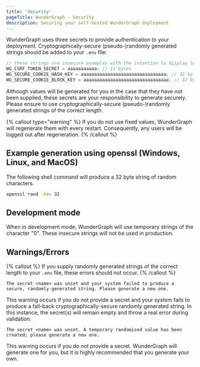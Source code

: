 ```yaml
---
title: 'Security'
pageTitle: WunderGraph - Security
description: Securing your self-hosted WunderGraph deployment
---
```


WunderGraph uses three secrets to provide authentication to your deployment.
Cryptographically-secure (pseudo-)randomly generated strings should be added to your `.env` file:

```js
// these strings are insecure examples with the intention to display length
WG_CSRF_TOKEN_SECRET = aaaaaaaaaaa; // 11 bytes
WG_SECURE_COOKIE_HASH_KEY = aaaaaaaaaaaaaaaaaaaaaaaaaaaaaaaa; // 32 bytes
WG_SECURE_COOKIE_BLOCK_KEY = aaaaaaaaaaaaaaaaaaaaaaaaaaaaaaaa; // 32 bytes
```

Although values will be generated for you in the case that they have not been supplied, these secrets are your
responsibility to generate securely.
Please ensure to use cryptographically-secure (pseudo-)randomly generated strings of the correct length.

{% callout type="warning" %}
If you do not use fixed values, WunderGraph will regenerate them with every restart.
Consequently, any users will be logged out after regeneration.
{% /callout %}

## Example generation using openssl (Windows, Linux, and MacOS)

The following shell command will produce a 32 byte string of random characters.

```bash
openssl rand -hex 32
```

## Development mode

When in development mode, WunderGraph will use temporary strings of the character "0".
These insecure strings will not be used in production.

## Warnings/Errors

{% callout %}
If you supply randomly generated strings of the correct length to your `.env` file, these errors should not occur.
{% /callout %}

```text
The secret <name> was unset and your system failed to produce a secure, randomly-generated string. Please generate a new one.
```

This warning occurs if you do not provide a secret and your system fails to produce a
fall-back cryptographically-secure randomly generated string.
In this instance, the secret(s) will remain empty and throw a real error during validation.

```text
The secret <name> was unset. A temporary randomised value has been created; please generate a new one.
```

This warning occurs if you do not provide a secret.
WunderGraph will generate one for you, but it is highly recommended that you generate your own.
